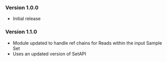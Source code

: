 
### Version 1.0.0
- Initial release

### Version 1.1.0
- Module updated to handle ref chains for Reads within the input Sample Set
- Uses an updated version of SetAPI
